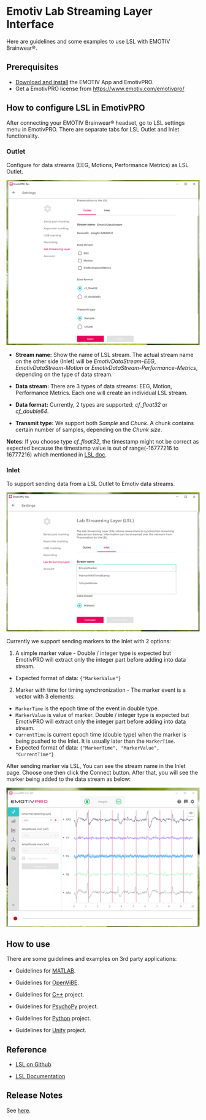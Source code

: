 # Emotiv Lab Streaming Layer Interface

Here are guidelines and some examples to use LSL with EMOTIV Brainwear&reg;.

## Prerequisites

* [Download and install](https://www.emotiv.com/developer/) the EMOTIV App and EmotivPRO.
* Get a EmotivPRO license from https://www.emotiv.com/emotivpro/

## How to configure LSL in EmotivPRO

After connecting your EMOTIV Brainwear&reg; headset, go to LSL settings menu in EmotivPRO. There are separate tabs for LSL Outlet and Inlet functionality.
### Outlet
Configure for data streams (EEG, Motions, Performance Metrics) as LSL Outlet.
<p align="center">
  <img src="https://github.com/Emotiv/labstreaminglayer/blob/master/docs/images/config-outlet.png">
</p>

* **Stream name:** Show the name of LSL stream. The actual stream name on the other side (Inlet) will be *EmotivDataStream-EEG*, *EmotivDataStream-Motion* or *EmotivDataStream-Performance-Metrics*, depending on the type of data stream.

* **Data stream:** There are 3 types of data streams: EEG, Motion, Performance Metrics. Each one will create an individual LSL stream.

* **Data format:** Currently, 2 types are supported: *cf_float32* or *cf_double64*.

* **Transmit type:** We support both *Sample* and *Chunk*. A chunk contains certain number of samples, depending on the *Chunk size*.

**Notes**: If you choose type *cf_float32*, the timestamp might not be correct as expected because the timestamp value is out of range(-16777216 to 16777216) which mentioned in [LSL doc](https://labstreaminglayer.readthedocs.io/projects/liblsl/ref/enums.html).

### Inlet
To support sending data from a LSL Outlet to Emotiv data streams. 

<p align="center">
  <img src="https://github.com/Emotiv/labstreaminglayer/blob/master/docs/images/config-inlet.png">
</p>

Currently we support sending markers to the Inlet with 2 options:

1. A simple marker value - Double / integer type is expected but EmotivPRO will extract only the integer part before adding into data stream.
  * Expected format of data: `{"MarkerValue"}`

2. Marker with time for timing synchronization - The marker event is a vector with 3 elements:
  * `MarkerTime` is the epoch time of the event in double type.
  * `MarkerValue` is value of marker. Double / integer type is expected but EmotivPRO will extract only the integer part before adding into data stream.
  * `CurrentTime` is current epoch time (double type) when the marker is being pushed to the Inlet. It is usually later than the `MarkerTime`.
  * Expected format of data: `{"MarkerTime", "MarkerValue", "CurrentTime"}`


After sending marker via LSL, You can see the stream name in the Inlet page. Choose one then click the Connect button. After that, you will see the marker being added to the data stream as below:
<p align="center">
  <img src="https://github.com/Emotiv/labstreaminglayer/blob/master/docs/images/marker-added.png">
</p>


## How to use

There are some guidelines and examples on 3rd party applications:

* Guidelines for <a href="examples/matlab/readme.md">MATLAB</a>.

* Guidelines for <a href="examples/openvibe/readme.md">OpenViBE</a>.

* Guidelines for <a href="examples/cpp/readme.md">C++</a> project.

* Guidelines for <a href="examples/psychopy/readme.md">PsychoPy</a> project.

* Guidelines for <a href="examples/python/readme.md">Python</a> project.

* Guidelines for <a href="examples/unity/readme.md">Unity</a> project.



## Reference
* [LSL on Github](https://github.com/sccn/labstreaminglayer)

* [LSL Documentation](https://labstreaminglayer.readthedocs.io/)

## Release Notes

See <a href="docs/ReleaseNotes.md">here</a>.
